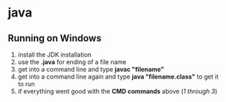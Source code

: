 # java

## Running on Windows
1. install the JDK installation
2. use the **.java** for ending of a file name
3. get into a command line and type **javac "filename"**
4. get into a command line again and type **java "filename.class"** to get it to run
5. if everything went good with the **CMD commands** above (*1 through 3*)




